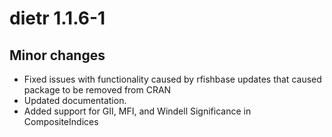 dietr 1.1.6-1
============

## Minor changes
* Fixed issues with functionality caused by rfishbase updates that caused package to be removed from CRAN
* Updated documentation.
* Added support for GII, MFI, and Windell Significance in CompositeIndices